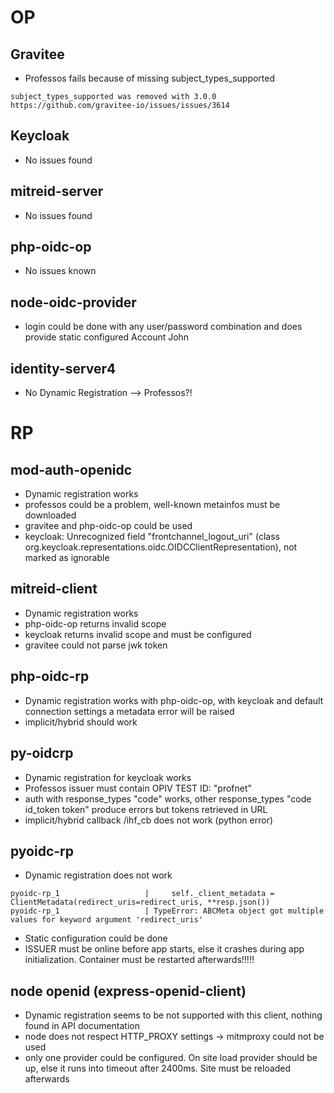 # OP

## Gravitee 
* Professos fails because of missing subject_types_supported
``` 
subject_types_supported was removed with 3.0.0
https://github.com/gravitee-io/issues/issues/3614
```

## Keycloak

* No issues found

## mitreid-server

* No issues found

## php-oidc-op

* No issues known

## node-oidc-provider

* login could be done with any user/password combination and does provide static configured Account John

## identity-server4

* No Dynamic Registration --> Professos?!


RP
========================================================================================================================

## mod-auth-openidc
* Dynamic registration works
* professos could be a problem, well-known metainfos must be downloaded
* gravitee and php-oidc-op could be used 
* keycloak: Unrecognized field "frontchannel_logout_uri" (class org.keycloak.representations.oidc.OIDCClientRepresentation), not marked as ignorable

## mitreid-client

* Dynamic registration works
* php-oidc-op returns invalid scope
* keycloak returns invalid scope and must be configured
* gravitee could not parse jwk token

## php-oidc-rp

* Dynamic registration works with php-oidc-op, with keycloak and default connection settings a metadata error will be raised
* implicit/hybrid should work

## py-oidcrp

* Dynamic registration for keycloak works
* Professos issuer must contain OPIV TEST ID: "profnet"
* auth with response_types "code" works, other response_types "code id_token token" produce errors but tokens retrieved in URL
* implicit/hybrid callback /ihf_cb does not work (python error)

## pyoidc-rp

* Dynamic registration does not work
```
pyoidc-rp_1                   |     self._client_metadata = ClientMetadata(redirect_uris=redirect_uris, **resp.json())
pyoidc-rp_1                   | TypeError: ABCMeta object got multiple values for keyword argument 'redirect_uris'
```
* Static configuration could be done
* ISSUER must be online before app starts, else it crashes during app initialization. Container must be restarted afterwards!!!!!

## node openid (express-openid-client)

* Dynamic registration seems to be not supported with this client, nothing found in API documentation
* node does not respect HTTP_PROXY settings -> mitmproxy could not be used
* only one provider could be configured. On site load provider should be up, else it runs into timeout after 2400ms. Site must be reloaded afterwards
